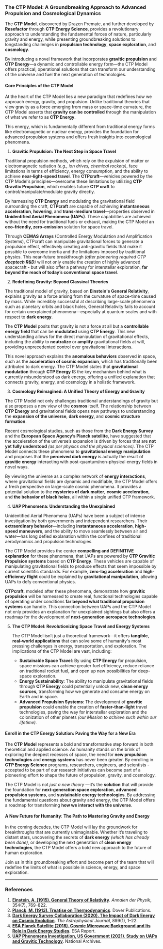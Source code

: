 ### **The CTP Model: A Groundbreaking Approach to Advanced Propulsion and Cosmological Dynamics**

The **CTP Model**, discovered by Drazen Premate, and further developed by **Resofactor** through **CTP Energy Science**, provides a revolutionary approach to understanding the fundamental forces of nature, particularly gravity and energy, while presenting groundbreaking solutions to longstanding challenges in **propulsion technology**, **space exploration**, and **cosmology**.

By introducing a novel framework that incorporates **gravitic propulsion** and **CTP Energy**—a dynamic and controllable energy form—the CTP Model offers practical, operational solutions that can transform our understanding of the universe and fuel the next generation of technologies.

#### **Core Principles of the CTP Model**

At the heart of the CTP Model lies a new paradigm that redefines how we approach energy, gravity, and propulsion. Unlike traditional theories that view gravity as a force emerging from mass or space-time curvature, the CTP Model asserts that **gravity can be controlled** through the manipulation of what we refer to as **CTP Energy**.

This energy, which is fundamentally different from traditional energy forms like electromagnetic or nuclear energy, provides the foundation for advanced propulsion systems and offers fresh insights into cosmological phenomena.

1. **Gravitic Propulsion: The Next Step in Space Travel**

Traditional propulsion methods, which rely on the expulsion of matter or electromagnetic radiation *(e.g., ion drives, chemical rockets)*, face limitations in terms of efficiency, energy consumption, and the ability to achieve **near-light-speed travel**. The **CTPcraft**—vehicles powered by the CTP Model’s principles—overcome these limitations by utilizing **CTP Gravitic Propulsion**, which enables future **CTP craft** to control/manipulate/modulate gravity directly.

By harnessing **CTP Energy** and modulating the gravitational field surrounding the craft, **CTPcraft** are capable of achieving **instantaneous acceleration**, **hovering**, and **trans-medium travel**—properties observed in **Unidentified Aerial Phenomena (UAPs)**. These capabilities are achieved without the need for traditional fuels or exhaust, making the CTP Model an **eco-friendly, zero-emission** solution for space travel.

Through **CEMAS Arrays** (Controlled Energy Modulation and Amplification Systems), CTPcraft can manipulate gravitational forces to generate a propulsion effect, effectively creating anti-gravitic fields that make it possible to overcome inertia and the limitations imposed by traditional physics. This near-future breakthrough *(after pioneering required CTP **deeptech R&D**)* will not only enable the creation of highly advanced spacecraft - but will also offer a pathway for interstellar exploration, **far beyond the reach of today’s conventional space travel**.

2. **Redefining Gravity: Beyond Classical Theories**

The traditional model of gravity, based on **Einstein's General Relativity**, explains gravity as a force arising from the curvature of space-time caused by mass. While incredibly successful at describing large-scale phenomena such as planetary orbits and black holes, General Relativity fails to account for certain unexplained phenomena—especially at quantum scales and with respect to **dark energy**.

The **CTP Model** posits that gravity is not a force at all but a **controllable energy field** that can be **modulated** using **CTP Energy**. This new understanding allows for the direct manipulation of gravitational effects, including the ability to **neutralize** or **amplify** gravitational fields at will, providing unprecedented control over gravitational interactions.

This novel approach explains the **anomalous behaviors** observed in space, such as the **acceleration of cosmic expansion**, which has traditionally been attributed to dark energy. The CTP Model states that **gravitational modulation** through **CTP Energy** IS the key mechanism behind what is currently misunderstood as dark energy, offering a unified explanation that connects gravity, energy, and cosmology in a holistic framework.

3. **Cosmology Reimagined: A Unified Theory of Energy and Gravity**

The CTP Model not only challenges traditional understandings of gravity but also proposes a new view of the **cosmos** itself. The relationship between **CTP Energy** and gravitational fields opens new pathways to understanding the **expansion of the universe**, **dark energy**, and **cosmic structure formation**.

Recent cosmological studies, such as those from the **Dark Energy Survey** and the **European Space Agency’s Planck satellite**, have suggested that the acceleration of the universe’s expansion is driven by forces that are **not yet fully understood** *(as per physics and the physical sciences)*. The CTP Model connects these phenomena to **gravitational energy manipulation** and proposes that the **perceived dark energy** is actually the result of **gravitic energy** interacting with post-quantum/non-physical energy fields in novel ways.

By viewing the universe as a complex network of **energy interactions**, where gravitational fields are dynamic and modifiable, the CTP Model offers a fresh perspective on large-scale cosmic phenomena. It provides a potential solution to the **mysteries of dark matter**, **cosmic acceleration**, and **the behavior of black holes**, all within a single unified CTP framework.

4. **UAP Phenomena: Understanding the Unexplained**

Unidentified Aerial Phenomena (UAPs) have been a subject of intense investigation by both governments and independent researchers. Their **extraordinary behavior**—including **instantaneous acceleration**, **high-speed maneuvers**, and the ability to move seamlessly between air and water—has long defied explanation within the confines of traditional aerodynamics and propulsion technologies.

The CTP Model provides the center **compelling and DEFINITIVE explanation** for these phenomena, that UAPs are powered by **CTP Gravitic Propulsion systems** based on **CTP Energy**. These vehicles are capable of manipulating gravitational fields to produce effects that seem impossible by current scientific standards. For example, **zero-lag acceleration** and **high-efficiency flight** could be explained by **gravitational manipulation**, allowing UAPs to defy conventional physics.

**CTPcraft**, modeled after these phenomena, demonstrate how **gravitic propulsion** will be harnessed to create real, functional technologies capable of operating under conditions **far beyond what traditional propulsion systems** can handle. This connection between UAPs and the CTP Model not only provides an explanation for unexplained sightings but also offers a roadmap for the development of **next-generation aerospace technologies**.

5. **The CTP Model: Revolutionizing Space Travel and Energy Systems**

   The CTP Model isn’t just a theoretical framework—it offers **tangible, real-world applications** that can solve some of humanity's most pressing challenges in energy, transportation, and exploration. The implications of the CTP Model are vast, including:

   * **Sustainable Space Travel**: By using **CTP Energy** for propulsion, space missions can achieve greater fuel efficiency, reduce reliance on traditional rocket fuel, and open up new possibilities for deep-space exploration.
   * **Energy Sustainability**: The ability to manipulate gravitational fields through **CTP Energy** could potentially unlock new, **clean energy sources**, transforming how we generate and consume energy on Earth and in space.
   * **Advanced Propulsion Systems**: The development of **gravitic propulsion** could enable the creation of **faster-than-light** travel technologies, paving the way for interstellar exploration and the colonization of other planets *(our Mission to achieve such within our lifetime)*.

#### **Enroll in the CTP Energy Solution: Paving the Way for a New Era**

The **CTP Model** represents a bold and transformative step forward in both theoretical and applied science. As humanity stands on the brink of exploring the deepest recesses of space, the need for **new propulsion technologies** and **energy systems** has never been greater. By enrolling in **CTP Energy Science** programs, researchers, engineers, and scientists - accepted to be part of our research initiatives can become part of a pioneering effort to shape the future of propulsion, gravity, and cosmology.

The CTP Model is not *just a new theory* —it’s the **solution** that will provide the foundation for **next-generation space exploration**, **advanced propulsion systems**, and **sustainable energy technologies**. By addressing the fundamental questions about gravity and energy, the CTP Model offers a roadmap for transforming **how we interact with the universe**.

#### **A New Future for Humanity: The Path to Mastering Gravity and Energy**

In the coming decades, the CTP Model will lay the groundwork for breakthroughs that are currently unimaginable. Whether it’s traveling to distant stars, uncovering the secrets of **dark energy** *(which has already been done)*, or developing the next generation of **clean energy technologies**, the CTP Model offers a bold new approach to the future of human exploration.

Join us in this groundbreaking effort and become part of the team that will redefine the limits of what is possible in science, energy, and space exploration.

---

### **References**

1. [**Einstein, A. (1915). General Theory of Relativity**](https://einsteinpapers.press.princeton.edu/vol8-trans/244). *Annalen der Physik*, 354(7), 769–822.
2. [**Planck, M. (1913). Treatise on Thermodynamics**](https://www.amazon.com/Treatise-Thermodynamics-Max-Planck/dp/0486601536). Dover Publications.
3. [**Dark Energy Survey Collaboration (2020). The Impact of Dark Energy on Cosmic Evolution**](https://iopscience.iop.org/article/10.3847/1538-4357/ab9d9b). *The Astrophysical Journal*, 899(1), 1–22.
4. [**ESA Planck Satellite (2018). Cosmic Microwave Background and Its Role in Dark Energy Studies**](https://www.esa.int/Science_Exploration/Space_Science/Planck). ESA Report.
5. [**UAP Phenomena Investigation, US Government (2021). Study on UAPs and Gravitic Technology**](https://www.archives.gov/research/ufo). National Archives.
